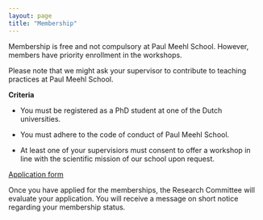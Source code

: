```yaml
---
layout: page
title: "Membership"
---
```


Membership is free and not compulsory at Paul Meehl School. However, members have priority enrollment in the workshops.

Please note that we might ask your supervisor to contribute to teaching practices at Paul Meehl School.

**Criteria**

- You must be registered as a PhD student at one of the Dutch universities.

- You must adhere to the code of conduct of Paul Meehl School.

- At least one of your supervisiors must consent to offer a workshop in line with the scientific mission of our school upon request.

[Application form](404.html)

Once you have applied for the memberships, the Research Committee will evaluate your application. You will receive a message on short notice regarding your membership status.

